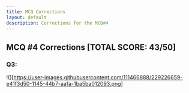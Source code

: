 ```yaml
---
title: MCQ Corrections 
layout: default
description: Corrections for the MCQ#4
---
```


<h2> MCQ #4 Corrections [TOTAL SCORE: 43/50]</h2>

### Q3: 

!()[https://user-images.githubusercontent.com/111466888/229226659-e41f3d50-1145-44b7-aa1a-1ba5ba012093.png]